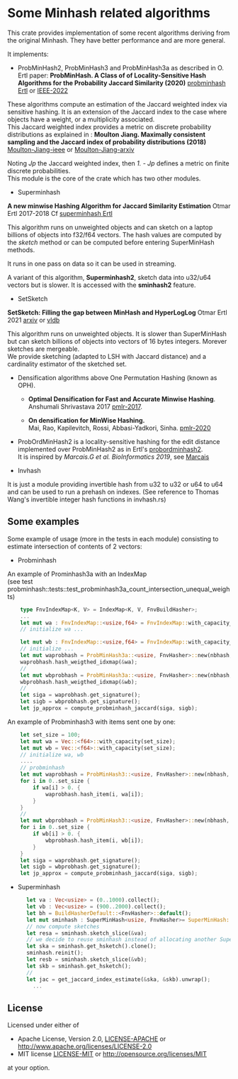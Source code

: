 # Some Minhash related algorithms

This crate provides implementation of some recent algorithms deriving from the original Minhash. They have better performance and are more general.  

It implements:

* ProbMinHash2, ProbMinHash3 and ProbMinHash3a as described in O. Ertl paper:
**ProbMinHash. A Class of of Locality-Sensitive Hash Algorithms for the Probability Jaccard Similarity (2020)**
[probminhash Ertl](https://arxiv.org/abs/1911.00675) or [IEEE-2022](https://ieeexplore.ieee.org/document/9185081)

These algorithms compute an estimation of the Jaccard weighted index via sensitive hashing.
It is an extension of the Jaccard index to the case where objects have a weight, or a multiplicity associated.  
This Jaccard  weighted index provides a metric on discrete probability distributions as explained in :
**Moulton Jiang. Maximally consistent sampling and the Jaccard index of probability distributions (2018)**
[Moulton-Jiang-ieee](https://ieeexplore.ieee.org/document/8637426) or [Moulton-Jiang-arxiv](https://arxiv.org/abs/1809.04052)

Noting *Jp* the Jaccard weighted index, then  *1. - Jp* defines a metric on finite discrete probabilities.  
This module is the core of the crate which has two other modules.

* Superminhash

**A new minwise Hashing Algorithm for Jaccard Similarity Estimation**
Otmar Ertl 2017-2018 Cf [superminhash Ertl](https://arxiv.org/abs/1706.05698)

This algorithm runs on unweighted objects and can sketch on a laptop billions of objects into f32/f64 vectors.
The hash values are computed by the *sketch* method or can be computed before entering SuperMinHash methods.
  
It runs in one pass on data so it can be used in streaming.  

A variant of this algorithm, **Superminhash2**, sketch data into u32/u64 vectors but is slower. It is accessed with the **sminhash2** feature.

* SetSketch  
    
**SetSketch: Filling the gap between MinHash and HyperLogLog**
Otmar Ertl 2021 [arxiv](https://arxiv.org/abs/2101.00314) or [vldb](https://vldb.org/pvldb/vol14/p2244-ertl.pdf)

This algorithm runs on unweighted objects. It is slower than SuperMinHash but can sketch billions of objects into vectors of 16 bytes integers. Morever sketches are mergeable.  
We provide sketching (adapted to LSH with Jaccard distance) and a cardinality estimator of the sketched set.

* Densification algorithms above One Permutation Hashing (known as OPH).    
  
    - **Optimal Densification for Fast and Accurate Minwise Hashing**.   
    Anshumali Shrivastava 2017 [pmlr-2017](https://proceedings.mlr.press/v70/shrivastava17a.html).

    - **On densification for MinWise Hashing.**  
    Mai, Rao, Kapilevitch, Rossi, Abbasi-Yadkori, Sinha.  [pmlr-2020](http://proceedings.mlr.press/v115/mai20a/mai20a.pdf)



* ProbOrdMinHash2 is a locality-sensitive hashing for the edit distance implemented over ProbMinHash2 as in  Ertl's [probordminhash2](https://github.com/oertl/probminhash).  
It is inspired by *Marcais.G et al. BioInformatics 2019*, see  [Marcais](https://academic.oup.com/bioinformatics/article/35/14/i127/5529166)


    
* Invhash
  
It is just a module providing invertible hash from u32 to u32 or u64 to u64 and can be used to run a prehash on indexes.
(See reference to Thomas Wang's invertible integer hash functions in invhash.rs)

## Some examples

Some example of usage (more in the tests in each module) consisting to estimate intersection of contents of 2 vectors:

* Probminhash
  
An example of Prominhash3a with an IndexMap  
(see test probminhash::tests::test_probminhash3a_count_intersection_unequal_weights)

```rust
    type FnvIndexMap<K, V> = IndexMap<K, V, FnvBuildHasher>;
    ...
    let mut wa : FnvIndexMap::<usize,f64> = FnvIndexMap::with_capacity_and_hasher(70, FnvBuildHasher::default());
    // initialize wa ...

    let mut wb : FnvIndexMap::<usize,f64> = FnvIndexMap::with_capacity_and_hasher(70, FnvBuildHasher::default());
    // initialize ...
    let mut waprobhash = ProbMinHash3a::<usize, FnvHasher>::new(nbhash, 0);
    waprobhash.hash_weigthed_idxmap(&wa);
    //
    let mut wbprobhash = ProbMinHash3a::<usize, FnvHasher>::new(nbhash, 0);
    wbprobhash.hash_weigthed_idxmap(&wb);
    //
    let siga = waprobhash.get_signature();
    let sigb = wbprobhash.get_signature();
    let jp_approx = compute_probminhash_jaccard(siga, sigb);
```

An example of Probminhash3 with items sent one by one:

```rust
    let set_size = 100;
    let mut wa = Vec::<f64>::with_capacity(set_size);
    let mut wb = Vec::<f64>::with_capacity(set_size);
    // initialize wa, wb
    ....
    // probminhash
    let mut waprobhash = ProbMinHash3::<usize, FnvHasher>::new(nbhash, 0);
    for i in 0..set_size {
        if wa[i] > 0. {
            waprobhash.hash_item(i, wa[i]);
        }
    }
    //
    let mut wbprobhash = ProbMinHash3::<usize, FnvHasher>::new(nbhash, 0);
    for i in 0..set_size {
        if wb[i] > 0. {
            wbprobhash.hash_item(i, wb[i]);
        }
    }
    let siga = waprobhash.get_signature();
    let sigb = wbprobhash.get_signature();
    let jp_approx = compute_probminhash_jaccard(siga, sigb);
```

* Superminhash

```rust
      let va : Vec<usize> = (0..1000).collect();
      let vb : Vec<usize> = (900..2000).collect();
      let bh = BuildHasherDefault::<FnvHasher>::default();
      let mut sminhash : SuperMinHash<usize, FnvHasher>= SuperMinHash::new(70, &bh);
      // now compute sketches
      let resa = sminhash.sketch_slice(&va);
      // we decide to reuse sminhash instead of allocating another SuperMinHash structure
      let ska = sminhash.get_hsketch().clone();
      sminhash.reinit();
      let resb = sminhash.sketch_slice(&vb);
      let skb = sminhash.get_hsketch();
      //
      let jac = get_jaccard_index_estimate(&ska, &skb).unwrap();
        ...
```

## License

Licensed under either of

* Apache License, Version 2.0, [LICENSE-APACHE](LICENSE-APACHE) or <http://www.apache.org/licenses/LICENSE-2.0>
* MIT license [LICENSE-MIT](LICENSE-MIT) or <http://opensource.org/licenses/MIT>

at your option.

